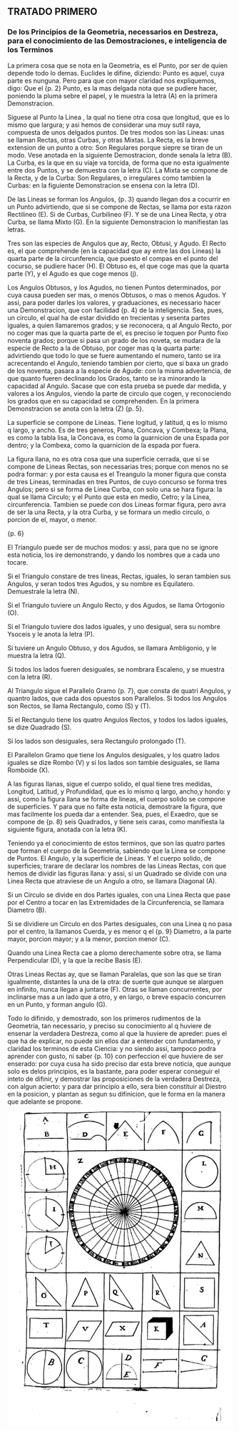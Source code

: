 ## TRATADO PRIMERO
### De los Principios de la Geometria, necessarios en Destreza, para el conocimiento de las Demostraciones, e inteligencia de los Terminos

La primera cosa que se nota en la Geometria, es el Punto, por ser de quien depende todo lo demas.
Euclides le difine, diziendo: Punto es aquel, cuya parte es nunguna.
Pero para que con mayor claridad nos expliquemos, digo: Que el {p. 2} Punto, es la mas delgada nota que se pudiere hacer, poniendo la pluma sebre el papel, y le muestra la letra (A) en la primera Demonstracion.

Siguese al Punto la Linea , la qual no tiene otra cosa que longitud, que es lo mismo que largura; y asi hemos de considerar una muy sutil raya, compuesta de unos delgados puntos.
De tres modos son las Lineas: unas se llaman Rectas, otras Curbas, y otras Mixtas.
La Recta, es la breve extension de un punto a otro: Son Regulares porque siepre se tiran de un modo.
Vese anotada en la siguiente Demostracion, donde senala la letra (B).
La Curba, es la que en su viaje va torcida, de forma que no esta igualmente entre dos Puntos, y se demuestra con la letra (C).
La Mixta se compone de la Recta, y de la Curba: Son Regulares, o irregulares como tambien la Curbas: en la figuiente Demonstracion se ensena con la letra (D).

De las Lineas se forman los Angulos, {p. 3} quando llegan dos a cocurrir en un Punto advirtiendo, que si se compone de Rectas, se llama por esta razon Rectilineo (E).
Si de Curbas, Curbilineo (F). 
Y se de una Linea Recta, y otra Curba, se llama Mixto (G).
En la siguiente Demonstracion lo manifiestan las letras.

Tres son las especies de Angulos que ay, Recto, Obtusi, y Agudo. 
El Recto es, el que comprehende (en la capacidad que ay entre las dos Lineas) la quarta parte de la circunferencia, que puesto el compas en el punto del cocurso, se pudiere hacer (H).
El Obtuso es, el que coge mas que la quarta parte (Y), y el Agudo es que coge menos (j).

Los Angulos Obtusos, y los Agudos, no tienen Puntos determinados, por cuya causa pueden ser mas, o menos Obtusos, o mas o menos Agudos. Y assi, para poder darles los valores, y graduaciones, es necessario hacer una Demonstracion, que con facilidad {p. 4} de la inteligencia.
Sea, pues, un circulo, el qual ha de estar dividido en trecientas y sesenta partes iguales, a quien llamaremos grados; y se reconocera, q al Angulo Recto, por no coger mas que la quarta parte de el, es preciso le toquen por Punto fixo noventa grados; porque si pasa un grado de los noveta, se mudara de la especie de Recto a la de Obtuso, por coger mas q la quarta parte: advirtiendo que todo lo que se fuere aumentando el numero, tanto se ira acrecentando el Angulo, teniendo tambien por cierto, que si baxa un grado de los noventa, pasara a la especie de Agude: con la misma advertencia, de que quanto fueren declinando los Grados, tanto se ira minorando la capacidad al Angulo.
Sacase que con esta prueba se puede dar medida, y valores a los Angulos, viendo la parte de circulo que cogen, y reconociendo los grados que en su capacidad se comprehenden.
En la primera Demonstracion se anota con la letra (Z) {p. 5}.

La superficie se compone de Lineas.
Tiene logitud, y latitud, q es lo mismo q largo, y ancho.
Es de tres generos, Plana, Concava, y Combexa; la Plana, es como la tabla lisa, la Concava, es como la guarnicion de una Espada por dentro; y la Combexa, como la quarnicion de la espada por fuera.

La figura llana, no es otra cosa que una superficie cerrada, que si se compone de Lineas Rectas, son necessarias tres; porque con menos no se podra formar: y por esta causa es el Treangulo la moner figura que consta de tres Lineas, terminadas en tres Puntos, de cuyo concurso se forma tres Angulos; pero si se forma de Linea Curba, con solo una se hara figura: la qual se llama Circulo; y el Punto que esta en medio, Cetro; y la Linea, circunferencia.
Tambien se puede con dos Lineas formar figura, pero avra de ser la una Recta, y la otra Curba, y se formara un medio circulo, o porcion de el, mayor, o menor.

{p. 6}

El Triangulo puede ser de muchos modos: y assi, para que no se ignore esta noticia, los ire demonstrando, y dando los nombres que a cada uno tocare.

Si el Triangulo constare de tres lineas, Rectas, iguales, lo seran tambien sus Angulos, y seran todos tres Agudos, y su nombre es Equilatero. 
Demuestrale la letra (N).

Si el Triangulo tuviere un Angulo Recto, y dos Agudos, se llama Ortogonio (O).

Si el Triangulo tuviere dos lados iguales, y uno desigual, sera su nombre Ysoceis y le anota la letra (P).

Si tuviere un Angulo Obtuso, y dos Agudos, se llamara Ambligonio, y le muestra la letra (Q).

Si todos los lados fueren desiguales, se nombrara Escaleno, y se muestra con la letra (R).

Al Triangulo sigue el Parallelo Gramo {p. 7}, que consta de quatri Angulos, y quantro lados, que cada dos opuestos son Parallelos.
Si todos los Angulos son Rectos, se llama Rectangulo, como (S) y (T).

Si el Rectangulo tiene los quatro Angulos Rectos, y todos los lados iguales, se dize Quadrado (S).

Si los lados son desiguales, sera Rectangulo prolongado (T).

El Parallelon Gramo que tiene los Angulos desiguales, y los quatro lados iguales se dize Rombo (V) y si los lados son tambie desiguales, se llama Romboide (X).

A las figuras llanas, sigue el cuerpo solido, el qual tiene tres medidas, Longitud, Latitud, y Profundidad, que es lo mismo q largo, ancho,y hondo: y assi, como la figura llana se forma de lineas, el cuerpo solido se compone de superficies.
Y para que no falte esta noticia, demostrare la figura, que mas facilmente los pueda dar a entender.
Sea, pues, el Exaedro, que se compone de {p. 8} seis Quadrados, y tiene seis caras, como manifiesta la siguiente figura, anotada con la letra (K).

Teniendo ya el conocimiento de estos terminos, que son las quatro partes que forman el cuerpo de la Geometria, sabiendo que la Linea se compone de Puntos.
El Angulo, y la superficie de Lineas.
Y el cuerpo solido, de superficies; trarare de declarar los nombres de las Lineas Rectas, con que hemos de dividir las figuras llana: y assi, si un Quadrado se divide con una Linea Recta que atraviese de un Angulo a otro, se llamara Diagonal (A).

Si un Circulo se divide en dos Partes iguales, con una Linea Recta que pase por el Centro a tocar en las Extremidades de la Circunferencia, se llamara Diametro (B).

Si se dividiere un Circulo en dos Partes desiguales, con una Linea q no pasa por el centro, la llamanos Cuerda, y es menor q el {p. 9} Diametro, a la parte mayor, porcion mayor; y a la menor, porcion menor (C).

Quando una Linea Recta cae a plomo derechamente sobre otra, se llama Perpendicular (D), y la que la recibe Basis (E).

Otras Lineas Rectas ay, que se llaman Paralelas, que son las que se tiran igualmente, distantes la una de la otra: de suerte que aunque se alarguen en infinito, nunca llegan a juntarse (F).
Otras se llaman concurrentes, por inclinarse mas a un lado que a otro, y en largo, o breve espacio concurren en un Punto, y forman angulo (G).

Todo lo difinido, y demostrado, son los primeros rudimentos de la Geometria, tan necessario, y preciso su conocimiento al q huviere de ensenar la verdadera Destreza, como al que la huviere de apreder: pues el que ha de explicar, no puede sin ellos dar a entender con fundamento, y claridad los terminos de esta Ciencia: y no siendo assi, tampoco podra aprender con gusto, ni saber {p. 10} con perfeccion el que huviere de ser enserado: por cuya cusa ha sido preciso dar esta breve noticia, que aunque solo es delos principios, es la bastante, para poder esperar conseguir el inteto de difinir, y demostrar las proposiciones de la verdadera Destreza, con algun acierto: y para dar principio a ello, sera bien constituir al Diestro en la posicion, y plantan as segun su difinicion, que le forma en la manera que adelante se propone. 

![figure](images/tratado_primero.png "Geometria")
